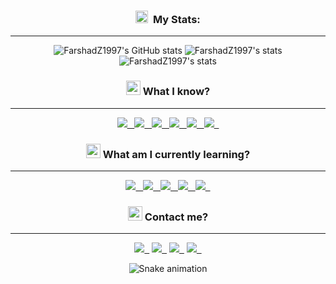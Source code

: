 <div align="center">

### <a href="https://emoji.gg/emoji/3716-blurple-github"><img src="https://cdn3.emoji.gg/emojis/3716-blurple-github.png" width="20px" height="20px" alt="BlurpleGithub-emoji"></a>&#160; My Stats:
---

![FarshadZ1997's GitHub stats](https://github-readme-stats.vercel.app/api?username=farshadz1997&show_icons=true&count_private=true&include_all_commits=true&theme=codeSTACKr&title_color=e73737&icon_color=e73737&border_color=0d1017&bg_color=0e1118)
![FarshadZ1997's stats](https://github-readme-stats.vercel.app/api/top-langs/?username=farshadz1997&layout=compact&langs_count=7&theme=codeSTACKr&title_color=e73737&icon_color=e73737&border_color=0e1118&bg_color=0e1118)
![FarshadZ1997's stats](https://github-readme-streak-stats.herokuapp.com/?user=farshadz1997&theme=dark&ring=e73737&currStreakNum=ffffff&hide_border=true&background=0E1118)

### <a href="https://emoji.gg/emoji/8388-moyaimad"><img src="https://cdn3.emoji.gg/emojis/8388-moyaimad.png" width="23px" height="23px" alt="Moyaimad"></a> What I know?
---
<a href="https://github.com/alexandresanlim/Badges4-README.md-Profile"><img src="https://img.shields.io/badge/Python-FFD43B?style=for-the-badge&logo=python&logoColor=blue">&nbsp;&nbsp;
<a href="https://github.com/alexandresanlim/Badges4-README.md-Profile"><img src="https://img.shields.io/badge/Django-092E20?style=for-the-badge&logo=django&logoColor=green">&nbsp;&nbsp;
<a href="https://github.com/alexandresanlim/Badges4-README.md-Profile"><img src="https://img.shields.io/badge/django%20rest-ff1709?style=for-the-badge&logo=django&logoColor=white">&nbsp;&nbsp;
<a href="https://github.com/alexandresanlim/Badges4-README.md-Profile"><img src="https://img.shields.io/badge/Selenium-43B02A?style=for-the-badge&logo=Selenium&logoColor=white">&nbsp;&nbsp;
<a href="https://github.com/alexandresanlim/Badges4-README.md-Profile"><img src="https://img.shields.io/badge/GIT-E44C30?style=for-the-badge&logo=git&logoColor=white">&nbsp;&nbsp;
<a href="https://github.com/alexandresanlim/Badges4-README.md-Profile"><img src="https://img.shields.io/badge/VSCode-0078D4?style=for-the-badge&logo=visual%20studio%20code&logoColor=white">&nbsp;&nbsp;

### <a href="https://emoji.gg/emoji/5606-dontknow"><img src="https://cdn3.emoji.gg/emojis/5606-dontknow.png" width="23px" height="23px" alt="dontknow"></a> What am I currently learning?
---
<a href="https://github.com/alexandresanlim/Badges4-README.md-Profile"><img src="https://img.shields.io/badge/Docker-2CA5E0?style=for-the-badge&logo=docker&logoColor=white">&nbsp;&nbsp;
<a href="https://github.com/alexandresanlim/Badges4-README.md-Profile"><img src="https://img.shields.io/badge/Dart-0175C2?style=for-the-badge&logo=dart&logoColor=white">&nbsp;&nbsp;
<a href="https://github.com/alexandresanlim/Badges4-README.md-Profile"><img src="https://img.shields.io/badge/Flutter-02569B?style=for-the-badge&logo=flutter&logoColor=white">&nbsp;&nbsp;
<a href="https://github.com/alexandresanlim/Badges4-README.md-Profile"><img src="https://img.shields.io/badge/JavaScript-323330?style=for-the-badge&logo=javascript&logoColor=F7DF1E">&nbsp;&nbsp;
<a href="https://github.com/alexandresanlim/Badges4-README.md-Profile"><img src="https://img.shields.io/badge/jQuery-0769AD?style=for-the-badge&logo=jquery&logoColor=white">&nbsp;&nbsp;

### <a href="https://emoji.gg/emoji/2495-smsmessage"><img src="https://cdn3.emoji.gg/emojis/2495-smsmessage.png" width="23px" height="23px" alt="SMSMessage"></a> Contact me?
---
<a href="https://t.me/farshadZ1997"><img src="https://img.shields.io/badge/Telegram-2CA5E0?style=for-the-badge&logo=telegram&logoColor=white">&nbsp;&nbsp;</a>
<a href="mailto:farshadzargary1997@gmail.com"><img src="https://img.shields.io/badge/Gmail-D14836?style=for-the-badge&logo=gmail&logoColor=white">&nbsp;&nbsp;</a>
<a href="https://www.instagram.com/farshadz_1997/"><img src="https://img.shields.io/badge/Instagram-E4405F?style=for-the-badge&logo=instagram&logoColor=white">&nbsp;&nbsp;</a>
<a href="https://www.linkedin.com/in/farshad-zargari-444b2612b"><img src="https://img.shields.io/badge/LinkedIn-0077B5?style=for-the-badge&logo=linkedin&logoColor=white">&nbsp;&nbsp;</a>

![Snake animation](https://github.com/farshadz1997/farshadz1997/blob/output/github-contribution-grid-snake.svg)

</div>
